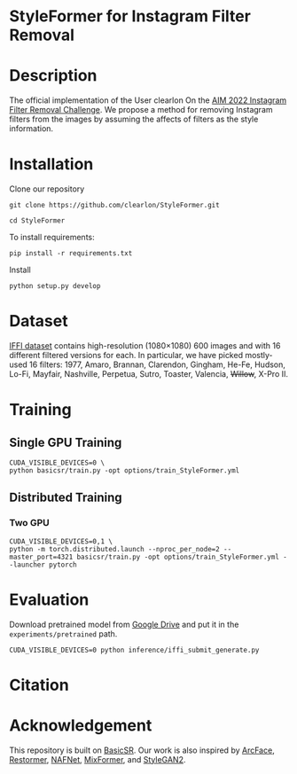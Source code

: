 # StyleFormer for Instagram Filter Removal

# Description
The official implementation of the User clearlon On the [AIM 2022 Instagram Filter Removal Challenge](https://codalab.lisn.upsaclay.fr/competitions/5081#results). We propose a method for removing Instagram filters from the images by assuming the affects of filters as the style information.

# Installation
Clone our repository
```
git clone https://github.com/clearlon/StyleFormer.git

cd StyleFormer 
```

To install requirements:
```
pip install -r requirements.txt
```

Install
```
python setup.py develop
```

# Dataset
[IFFI dataset](https://codalab.lisn.upsaclay.fr/competitions/5081#participate) contains high-resolution (1080×1080) 600 images and with 16 different filtered versions for each. In particular, we have picked mostly-used 16 filters: 1977, Amaro, Brannan, Clarendon, Gingham, He-Fe, Hudson, Lo-Fi, Mayfair, Nashville, Perpetua, Sutro, Toaster, Valencia, ~~Willow~~, X-Pro II. 

# Training
## Single GPU Training
```
CUDA_VISIBLE_DEVICES=0 \
python basicsr/train.py -opt options/train_StyleFormer.yml
```
## Distributed Training
### Two GPU
```
CUDA_VISIBLE_DEVICES=0,1 \
python -m torch.distributed.launch --nproc_per_node=2 --master_port=4321 basicsr/train.py -opt options/train_StyleFormer.yml --launcher pytorch
```

# Evaluation
Download pretrained model from [Google Drive](https://drive.google.com/drive/folders/15ip14nh7vd1v6qxf_CU-axGQmdGDlaT5) and put it in the `experiments/pretrained` path.
```
CUDA_VISIBLE_DEVICES=0 python inference/iffi_submit_generate.py
```

# Citation

# Acknowledgement
This repository is built on [BasicSR](https://github.com/XPixelGroup/BasicSR). Our work is also inspired by [ArcFace](https://github.com/deepinsight/insightface/tree/master/recognition/arcface_torch), [Restormer](https://github.com/swz30/Restormer), [NAFNet](https://github.com/megvii-research/NAFNet), [MixFormer](https://arxiv.org/pdf/2204.02557.pdf), and [StyleGAN2](https://github.com/NVlabs/stylegan2-ada-pytorch).
